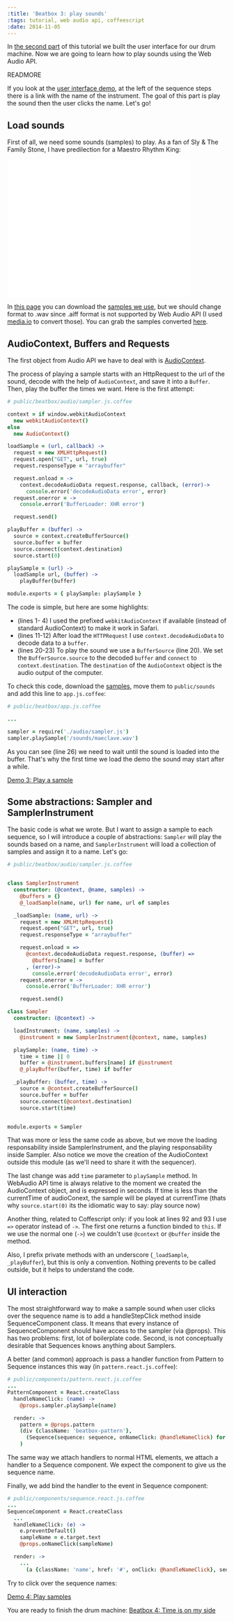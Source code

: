 ```yaml
---
:title: 'Beatbox 3: play sounds'
:tags: tutorial, web audio api, coffeescript
:date: 2014-11-05
---
```


In [the second part](/2014/11/02/beatbox2-create-the-user-interface-with-react-js) of this tutorial we built the user interface for our drum machine. Now we are going to learn how to play sounds using the Web Audio API.

READMORE

If you look at the [user interface demo](/beatbox-demo/demo2-beatbox-ui/index.html), at the left of the sequence steps there is a link with the name of the instrument. The goal of this part is play the sound then the user clicks the name. Let's go!



## Load sounds

First of all, we need some sounds (samples) to play. As a fan of Sly & The Family Stone, I have predilection for a Maestro Rhythm King:

<iframe width="420" height="315" src="//www.youtube.com/embed/gjFj2mkFYsc" frameborder="0" allowfullscreen></iframe>

In [this page](http://www.submodern.com/slowburn/?p=736) you can download the [samples we use](http://www.submodern.com/slowburn/wp-content/uploads/2007/09/maestrosamples.zip), but we should change format to .wav since .aiff format is not supported by Web Audio API (I used [media.io](http://media.io) to convert those). You can grab the samples converted [here]().

## AudioContext, Buffers and Requests

The first object from Audio API we have to deal with is [AudioContext](https://developer.mozilla.org/en-US/docs/Web/API/AudioContext).  

The process of playing a sample starts with an HttpRequest to the url of the sound, decode with the help of `AudioContext`, and save it into a `Buffer`. Then, play the buffer the times we want. Here is the first attempt:

~~~coffee
# public/beatbox/audio/sampler.js.coffee

context = if window.webkitAudioContext
  new webkitAudioContext()
else
  new AudioContext()

loadSample = (url, callback) ->
  request = new XMLHttpRequest()
  request.open("GET", url, true)
  request.responseType = "arraybuffer"

  request.onload = ->
    context.decodeAudioData request.response, callback, (error)->
      console.error('decodeAudioData error', error)
  request.onerror = ->
    console.error('BufferLoader: XHR error')

  request.send()

playBuffer = (buffer) ->
  source = context.createBufferSource()
  source.buffer = buffer
  source.connect(context.destination)
  source.start(0)

playSample = (url) ->
  loadSample url, (buffer) ->
    playBuffer(buffer)

module.exports = { playSample: playSample }
~~~

The code is simple, but here are some highlights:

- (lines 1- 4) I used the prefixed `webkitAudioContext` if available (instead of standard AudioContext) to make it work in Safari.
- (lines 11-12) After load the `HTTPRequest` I use `context.decodeAudioData` to decode data to a `buffer`.
- (lines 20-23) To play the sound we use a `BufferSource` (line 20). We set the `BufferSource.source` to the decoded `buffer` and `connect` to `context.destination`. The `destination` of the `AudioContext` object is the audio output of the computer.

To check this code, download the [samples](/beatbox-demo/sounds.zip), move them to `public/sounds` and add this line to `app.js.coffee`:

~~~coffee
# public/beatbox/app.js.coffee

...

sampler = require('./audio/sampler.js')
sampler.playSample('/sounds/maeclave.wav')
~~~

As you can see (line 26) we need to wait until the sound is loaded into the buffer. That's why the first time we load the demo the sound may start after a while.

[Demo 3: Play a sample](/beatbox-demo/demo3-play-a-sample/index.html)


## Some abstractions: Sampler and SamplerInstrument

The basic code is what we wrote. But I want to assign a sample to each sequence, so I will introduce a couple of abstractions: `Sampler` will play the sounds based on a name, and `SamplerInstrument` will load a collection of samples and assign it to a name. Let's go:

~~~coffee
# public/beatbox/audio/sampler.js.coffee


class SamplerInstrument
  constructor: (@context, @name, samples) ->
    @buffers = {}
    @_loadSample(name, url) for name, url of samples

  _loadSample: (name, url) ->
    request = new XMLHttpRequest()
    request.open("GET", url, true)
    request.responseType = "arraybuffer"

    request.onload = =>
      @context.decodeAudioData request.response, (buffer) =>
        @buffers[name] = buffer
      , (error)->
        console.error('decodeAudioData error', error)
    request.onerror = ->
      console.error('BufferLoader: XHR error')

    request.send()

class Sampler
  constructor: (@context) ->

  loadInstrument: (name, samples) ->
    @instrument = new SamplerInstrument(@context, name, samples)

  playSample: (name, time) ->
    time = time || 0
    buffer = @instrument.buffers[name] if @instrument
    @_playBuffer(buffer, time) if buffer

  _playBuffer: (buffer, time) ->
    source = @context.createBufferSource()
    source.buffer = buffer
    source.connect(@context.destination)
    source.start(time)


module.exports = Sampler

~~~

That was more or less the same code as above, but we move the loading responsability inside SamplerInstrument, and the playing responsability inside Sampler. Also notice we move the creation of the AudioContext outside this module (as we'll need to share it with the sequencer).

The last change was add `time` parameter to `playSample` method. In WebAudio API time is always relative to the moment we created the AudioContext object, and is expressed in seconds. If time is less than the currentTime of audioConext, the sample will be played at currentTime (thats why `source.start(0)` its the idiomatic way to say: play source now)

Another thing, related to Coffescript only: if you look at lines 92 and 93 I use `=>` operator instead of `->`. The first one returns a function binded to `this`. If we use the normal one (`->`) we couldn't use `@context` or `@buffer` inside the method.

Also, I prefix private methods with an underscore (`_loadSample`, `_playBuffer`), but this is only a convention. Nothing prevents to be called outside, but it helps to understand the code.

## UI interaction

The most straightforward way to make a sample sound when user clicks over the sequence name is to add a handleStepClick method inside SequenceComponent class. It means that every instance of SequenceComponent should have access to the sampler (via @props). This has two problems: first, lot of boilerplate code. Second, is not conceptually desirable that Sequences knows anything about Samplers.

A better (and common) approach is pass a handler function from Pattern to Sequence instances this way (in `pattern.react.js.coffee`):

~~~coffee
# public/components/pattern.react.js.coffee
...
PatternComponent = React.createClass
  handleNameClick: (name) ->
    @props.sampler.playSample(name)

  render: ->
    pattern = @props.pattern
    (div {className: 'beatbox-pattern'},
      (Sequence(sequence: sequence, onNameClick: @handleNameClick) for sequence in pattern.sequences)
    )
~~~

The same way we attach handlers to normal HTML elements, we attach a handler to a Sequence component. We expect the component to give us the sequence name.

Finally, we add bind the handler to the event in Sequence component:

~~~coffee
# public/components/sequence.react.js.coffee
...
SequenceComponent = React.createClass
  ...
  handleNameClick: (e) ->
    e.preventDefault()
    sampleName = e.target.text
    @props.onNameClick(sampleName)

  render: ->
    ...
      (a {className: 'name', href: '#', onClick: @handleNameClick}, sequence.name)
~~~

Try to click over the sequence names:

[Demo 4: Play samples](/beatbox-demo/demo4-play-samples/index.html)

You are ready to finish the drum machine: [Beatbox 4: Time is on my side](/2014/11/07/beatbox4-time-is-on-my-side)
